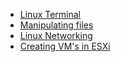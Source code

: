 - [Linux Terminal](#Linux-Lab-01-Getting-started-with-the-Linux-terminal)
- [Manipulating files](Linux-2-Manipulating-files/directories)
- [Linux Networking](Linux-5-Networking)
- [Creating VM's in ESXi](VM-creation)